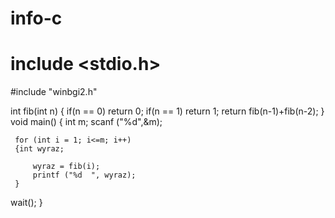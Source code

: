 # info-c
# include <stdio.h>
#include "winbgi2.h"

int fib(int n)
{
    if(n == 0) return 0;
    if(n == 1) return 1;
    return fib(n-1)+fib(n-2);
}
void main()
{
int m;
 scanf ("%d",&m);

     for (int i = 1; i<=m; i++)
	 {int wyraz;

         wyraz = fib(i);
		 printf ("%d  ", wyraz);
	 }
	 
wait();
}
